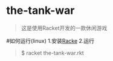 the-tank-war
============
>这是使用Racket开发的一款休闲游戏

#如何运行(linux)
1.安装[Racke](http://racket-lang.org/)
2.运行
>$ racket the-tank-war.rkt
